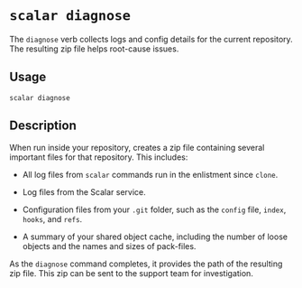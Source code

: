 `scalar diagnose`
=================

The `diagnose` verb collects logs and config details for the current repository.
The resulting zip file helps root-cause issues.

Usage
-----

`scalar diagnose`

Description
-----------

When run inside your repository, creates a zip file containing several important
files for that repository. This includes:

* All log files from `scalar` commands run in the enlistment since `clone`.

* Log files from the Scalar service.

* Configuration files from your `.git` folder, such as the `config` file,
  `index`, `hooks`, and `refs`.

* A summary of your shared object cache, including the number of loose objects
  and the names and sizes of pack-files.

As the `diagnose` command completes, it provides the path of the resulting
zip file. This zip can be sent to the support team for investigation.
